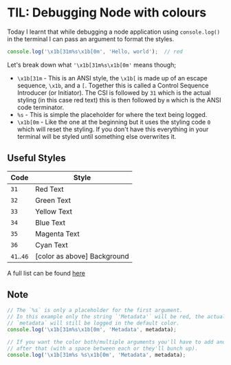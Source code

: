 # TIL: Debugging Node with colours

Today I learnt that while debugging a node application using `console.log()` in the terminal I can pass an argument to format the styles.

```javascript
console.log('\x1b[31m%s\x1b[0m', 'Hello, world');  // red
```

Let's break down what `'\x1b[31m%s\x1b[0m'` means though;

- `\x1b[31m` - This is an ANSI style, the `\x1b[` is made up of an escape sequence, `\x1b`, and a `[`. Together this is called a Control Sequence Introducer (or Initiator). The CSI is followed by `31` which is the actual styling (in this case red text) this is then followed by `m` which is the ANSI code terminator.
- `%s` - This is simple the placeholder for where the text being logged.
- `\x1b[0m` - Like the one at the beginning but it uses the styling code `0` which will reset the styling. If you don't have this everything in your terminal will be styled until something else overwrites it.

## Useful Styles

Code       | Style
---------- | ---------------------------
`31`       | Red Text
`32`       | Green Text
`33`       | Yellow Text
`34`       | Blue Text
`35`       | Magenta Text
`36`       | Cyan Text
`41`..`46` | [color as above] Background

A full list can be found [here]()

## Note

```js
// The `%s` is only a placeholder for the first argument.
// In this example only the string `'Metadata'` will be red, the actual
// `metadata` will still be logged in the default color.
console.log('\x1b[31m%s\x1b[0m', 'Metadata', metadata);

// If you want the color both/multiple arguments you'll have to add another `%s`
// after that (with a space between each or they'll bunch up).
console.log('\x1b[31m%s %s\x1b[0m', 'Metadata', metadata);
```
